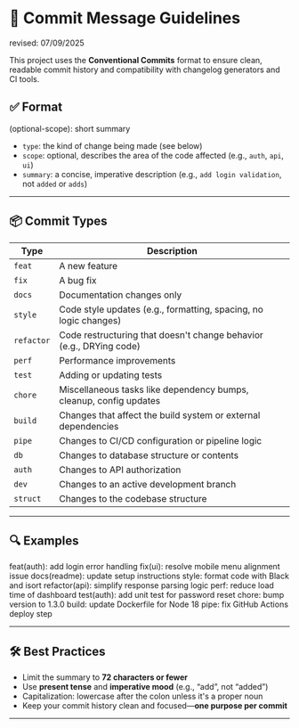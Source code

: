 # 📝 Commit Message Guidelines

revised: 07/09/2025

This project uses the **Conventional Commits** format to ensure clean, readable commit history and compatibility with changelog generators and CI tools.

## ✅ Format

<type>(optional-scope): short summary

- `type`: the kind of change being made (see below)
- `scope`: optional, describes the area of the code affected (e.g., `auth`, `api`, `ui`)
- `summary`: a concise, imperative description (e.g., `add login validation`, not `added` or `adds`)

---

## 📦 Commit Types

| Type       | Description                                                         |
| ---------- | ------------------------------------------------------------------- |
| `feat`     | A new feature                                                       |
| `fix`      | A bug fix                                                           |
| `docs`     | Documentation changes only                                          |
| `style`    | Code style updates (e.g., formatting, spacing, no logic changes)    |
| `refactor` | Code restructuring that doesn't change behavior (e.g., DRYing code) |
| `perf`     | Performance improvements                                            |
| `test`     | Adding or updating tests                                            |
| `chore`    | Miscellaneous tasks like dependency bumps, cleanup, config updates  |
| `build`    | Changes that affect the build system or external dependencies       |
| `pipe`     | Changes to CI/CD configuration or pipeline logic                    |
| `db`       | Changes to database structure or contents                           |
| `auth`     | Changes to API authorization                                        |
| `dev`      | Changes to an active development branch                             |
| `struct`   | Changes to the codebase structure                                   |


---

## 🔍 Examples

feat(auth): add login error handling
fix(ui): resolve mobile menu alignment issue
docs(readme): update setup instructions
style: format code with Black and isort
refactor(api): simplify response parsing logic
perf: reduce load time of dashboard
test(auth): add unit test for password reset
chore: bump version to 1.3.0
build: update Dockerfile for Node 18
pipe: fix GitHub Actions deploy step

---

## 🛠 Best Practices

- Limit the summary to **72 characters or fewer**
- Use **present tense** and **imperative mood** (e.g., “add”, not “added”)
- Capitalization: lowercase after the colon unless it's a proper noun
- Keep your commit history clean and focused—**one purpose per commit**

---
